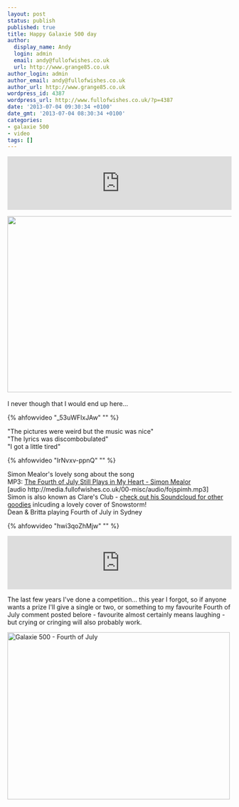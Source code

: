 ```yaml
---
layout: post
status: publish
published: true
title: Happy Galaxie 500 day
author:
  display_name: Andy
  login: admin
  email: andy@fullofwishes.co.uk
  url: http://www.grange85.co.uk
author_login: admin
author_email: andy@fullofwishes.co.uk
author_url: http://www.grange85.co.uk
wordpress_id: 4387
wordpress_url: http://www.fullofwishes.co.uk/?p=4387
date: '2013-07-04 09:30:34 +0100'
date_gmt: '2013-07-04 08:30:34 +0100'
categories:
- galaxie 500
- video
tags: []
---
```

<p><iframe style="border: 0; width: 100%; height: 120px;" src="http://bandcamp.com/EmbeddedPlayer/album=2405309532/size=medium/bgcol=ffffff/linkcol=0687f5/t=1/transparent=true/" seamless><a href="http://galaxie500.bandcamp.com/album/this-is-our-music">This Is Our Music by Galaxie 500</a></iframe></p>
<p><img src="http://media.fullofwishes.co.uk/01-galaxie_500/sleeves/g500_4thofjuly_rtt249_006_550.jpg" width="550" height="395" class="aligncenter" /><br />
<a id="more"></a><a id="more-4387"></a><br />
I never though that I would end up here...<br />
</p>
{% ahfowvideo "_53uWFIxJAw" "" %}
<p>"The pictures were weird but the music was nice"<br />
"The lyrics was discombobulated"<br />
"I got a little tired"<br />
</p>
{% ahfowvideo "IrNvxv-ppnQ" "" %}
<p>Simon Mealor's lovely song about the song<br />
MP3: <a href="http://media.fullofwishes.co.uk/00-misc/audio/clares-club-fourth-of-july-still-playsiin-my-heart.mp3">The Fourth of July Still Plays in My Heart - Simon Mealor</a><br />
[audio http://media.fullofwishes.co.uk/00-misc/audio/fojspimh.mp3]<br />
Simon is also known as Clare's Club - <a href="https://soundcloud.com/clares-club">check out his Soundcloud for other goodies</a> inlcuding a lovely cover of Snowstorm!<br />
Dean & Britta playing Fourth of July in Sydney<br />
</p>
{% ahfowvideo "hwi3qoZhMjw" "" %}
<p><iframe style="border: 0; width: 100%; height: 120px;" src="http://bandcamp.com/EmbeddedPlayer/album=3510813574/size=medium/bgcol=ffffff/linkcol=0687f5/t=2/transparent=true/" seamless><a href="http://galaxie500.bandcamp.com/album/copenhagen-live">Copenhagen (live) by Galaxie 500</a></iframe></p>
<p>The last few years I've done a competition... this year I forgot, so if anyone wants a prize I'll give a single or two, or something to my favourite Fourth of July comment posted belore - favourite almost certainly means laughing - but crying or cringing will also probably work.</p>
<p><a href="http://www.flickr.com/photos/grange85/7503935168/" title="Galaxie 500 - Fourth of July by andyaldridge, on Flickr"><img src="http://farm8.staticflickr.com/7278/7503935168_0f21676820.jpg" class="aligncenter" width="500" height="375" alt="Galaxie 500 - Fourth of July"></a></p>

